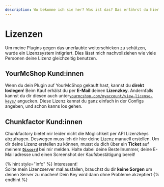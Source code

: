 ```yaml
---
description: Wo bekomme ich sie her? Was ist das? Das erfährst du hier!
---
```


# Lizenzen

Um meine Plugins gegen das unerlaubte weiterschicken zu schützen, wurde ein Lizenzsystem intigriert. Dies lässt mich nachvollziehen wie viele Personen deine Lizenz gleichzeitig benutzen.

## YourMcShop Kund:innen

Wenn du dein Plugin auf YourMcShop gekauft hast, kannst du **direkt loslegen**! Beim Kauf erhälst du per **E-Mail** deinen **Lizenzkey**. Andernfalls kannst du dir diesen auch unter[`yourmcshop.com/myaccount/view-license-keys/`](https://www.yourmcshop.com/myaccount/view-license-keys/) angucken. Diese Lizenz kannst du ganz einfach in der Configs angeben, und schon kanns los gehen.

## Chunkfactor Kund:innen

Chunkfactory bietet mir leider nicht die Möglichkeit per API Lizenzkeys abzufragen. Deswegen muss ich dir hier deine Lizenz manuell erstellen. Um dir deine Lizenz erstellen zu können, musst du dich über ein **Ticket** auf meinem [**`Discord`**](https://discord.primeapi.de) bei mir melden. Halte dabei deine Bestellnummer, deine E-Mail adresse und einen Screenshot der Kaufsbestätigung bereit!



{% hint style="info" %}
Interessant!\
Sollte mein Lizenzserver mal ausfallen, brauchst du dir **keine Sorgen** um deinen Server zu machen! Dein Key wird dann ohne Probleme akzeptiert
{% endhint %}
